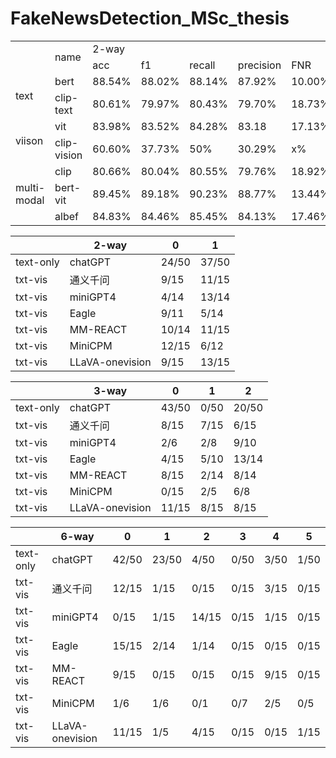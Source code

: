 # FakeNewsDetection_MSc_thesis


<table>
<tr>
    <td rowspan="2"> </td>
    <td rowspan="2">name</td>
    <td colspan="5">2-way</td>
    <td colspan="5">3-way</td>
    <td colspan="5">6-way</td>
</tr>
<tr>
    <td> acc </td>
    <td> f1 </td>
    <td> recall </td>
    <td> precision </td>
    <td> FNR </td>
    <td> acc </td>
    <td> f1 </td>
    <td> recall </td>
    <td> precision </td>
    <td> FNR </td>
    <td> acc </td>
    <td> f1 </td>
    <td> recall </td>
    <td> precision </td>
    <td> FNR </td>
</tr>
<tr>
    <td rowspan="2">text</td>
    <td>bert</td>
    <td>88.54%</td>
    <td>88.02%</td>
    <td>88.14%</td>
    <td>87.92%</td>
    <td>10.00%</td>
    <td>88.03%</td>
    <td>87.46%</td>
    <td>85.79%</td>
    <td>89.39%</td>
    <td>9.95%</td>
    <td>81.35%</td>
    <td>74.29%</td>
    <td>70.28%</td>
    <td>80.85%</td>
    <td>11.56%</td>

</tr>
<tr>
    <td>clip-text</td>
    <td>80.61%</td>
    <td>79.97%</td>
    <td>80.43%</td>
    <td>79.70%</td>
    <td>18.73%</td>
    <td>74.08%</td>
    <td>62.15%</td>
    <td>74.68%</td>
    <td>59.80%</td>
    <td>22.78%</td>
    <td>55.83%</td>
    <td>37.93%</td>
    <td>43.74%</td>
    <td>36.62%</td>
    <td>24.07%</td>

</tr>
<tr>
    <td rowspan="2">viison</td>
    <td>vit</td>
    <td>83.98%</td>
    <td>83.52%</td>
    <td>84.28%</td>
    <td>83.18</td>
    <td>17.13%</td>
    <td>83.96%</td>
    <td>83.83%</td>
    <td>83.45%</td>
    <td>84.31%</td>
    <td>14.71%</td>
    <td>81.00%</td>
    <td>67.34%</td>
    <td>64.73%</td>
    <td>75.17%</td>
    <td>17.04%</td>
</tr>
<tr>
    <td>clip-vision</td>
    <td>60.60%</td>
    <td>37.73%</td>
    <td>50%</td>
    <td>30.29%</td>
    <td>x%</td>
    <td>43.09%</td>
    <td>26.78%</td>
    <td>44.32%</td>
    <td>35.21%</td>
    <td>3.60%</td>
    <td>39.40%</td>
    <td>56.53%</td>
    <td>100%</td>
    <td>39.40%</td>
    <td>100%</td>
</tr>

<tr>
    <td rowspan="3"> multi-modal</td>
    <td>clip</td>
    <td>80.66%</td>
    <td>80.04%</td>
    <td>80.55%</td>
    <td>79.76%</td>
    <td>18.92%</td>
    <td>61.78%</td>
    <td>50.72%</td>
    <td>66.55%</td>
    <td>50.89%</td>
    <td>29.83%</td>
    <td>55.87%</td>
    <td>44.11%</td>
    <td>56.04%</td>
    <td>42.32%</td>
    <td>21.59%</td>
</tr>
<tr>
    <td>bert-vit</td>
    <td>89.45%</td>
    <td>89.18%</td>
    <td>90.23%</td>
    <td>88.77%</td>
    <td>13.44%</td>
    <td>80.46%</td>
    <td>75.57%</td>
    <td>83.98%</td>
    <td>71.14%</td>
    <td>18.51%</td>
    <td>86.23%</td>
    <td>79.79%</td>
    <td>82.87%</td>
    <td>77.66%</td>
    <td>4.25%</td>
</tr>
<tr>
    <td>albef</td>
    <td>84.83%</td>
    <td>84.46%</td>
    <td>85.45%</td>
    <td>84.13%</td>
    <td>17.46%</td>
    <td>83.43%</td>
    <td>79.75%</td>
    <td>87.44%</td>
    <td>75.40%</td>
    <td>17.28%</td>
    <td>73.57%</td>
    <td>63.05%</td>
    <td>71.61%</td>
    <td>59.81%</td>
    <td>8.12%</td>
</tr>
</table>

|           | 2-way           | 0       | 1      |
|-----------|-----------------|---------|--------|
| text-only | chatGPT         | 24/50   | 37/50  |
| txt-vis   | 通义千问            | 9/15    | 11/15  |
| txt-vis   | miniGPT4        | 4/14    | 13/14  |
| txt-vis   | Eagle           | 9/11    | 5/14   |
| txt-vis   | MM-REACT        | 10/14   | 11/15  |
| txt-vis   | MiniCPM         | 12/15   | 6/12   |
| txt-vis   | LLaVA-onevision | 9/15    | 13/15  |


|           | 3-way           | 0      | 1     | 2      |
|-----------|-----------------|--------|-------|--------|
| text-only | chatGPT         | 43/50  | 0/50  | 20/50  |
| txt-vis   | 通义千问            | 8/15   | 7/15  | 6/15   |
| txt-vis   | miniGPT4        | 2/6    | 2/8   | 9/10   |
| txt-vis   | Eagle           | 4/15   | 5/10  | 13/14  |
| txt-vis   | MM-REACT        | 8/15   | 2/14  | 8/14   |
| txt-vis   | MiniCPM         | 0/15   | 2/5   | 6/8    |
| txt-vis   | LLaVA-onevision | 11/15  | 8/15  | 8/15   |

|            | 6-way            | 0      | 1     | 2      | 3     | 4     | 5     |
|------------|------------------|--------|-------|--------|-------|-------|-------|
| text-only  | chatGPT          | 42/50  | 23/50 | 4/50   | 0/50  | 3/50  | 1/50  |
| txt-vis    | 通义千问             | 12/15  | 1/15  | 0/15   | 0/15  | 3/15  | 0/15  |
| txt-vis    | miniGPT4         | 0/15   | 1/15  | 14/15  | 0/15  | 1/15  | 0/15  |
| txt-vis    | Eagle            | 15/15  | 2/14  | 1/14   | 0/15  | 0/15  | 0/15  |
| txt-vis    | MM-REACT         | 9/15   | 0/15  | 0/15   | 0/15  | 9/15  | 0/15  |
| txt-vis    | MiniCPM          | 1/6    | 1/6   | 0/1    | 0/7   | 2/5   | 0/5   |
| txt-vis    | LLaVA-onevision  | 11/15  | 1/5   | 4/15   | 0/15  | 0/15  | 1/15  |

